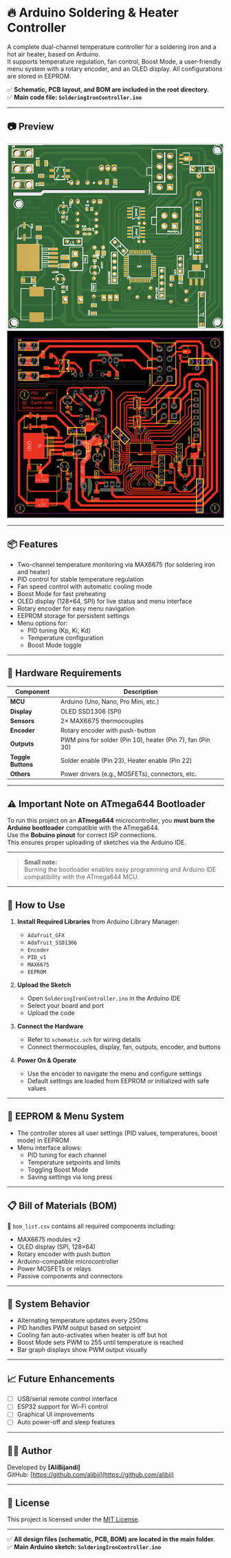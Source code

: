 # 🔥 Arduino Soldering & Heater Controller

A complete dual-channel temperature controller for a soldering iron and a hot air heater, based on Arduino.  
It supports temperature regulation, fan control, Boost Mode, a user-friendly menu system with a rotary encoder, and an OLED display. All configurations are stored in EEPROM.

✅ **Schematic, PCB layout, and BOM are included in the root directory.**  
✅ **Main code file: `SolderingIronController.ino`**

---

## 📷 Preview

![Preview](./board1.png)
![Preview](./board2.png)

---

## 📦 Features

- Two-channel temperature monitoring via MAX6675 (for soldering iron and heater)
- PID control for stable temperature regulation
- Fan speed control with automatic cooling mode
- Boost Mode for fast preheating
- OLED display (128×64, SPI) for live status and menu interface
- Rotary encoder for easy menu navigation
- EEPROM storage for persistent settings
- Menu options for:
  - PID tuning (Kp, Ki, Kd)
  - Temperature configuration
  - Boost Mode toggle

---

## 🧰 Hardware Requirements

| Component           | Description                               |
|--------------------|-------------------------------------------|
| **MCU**            | Arduino (Uno, Nano, Pro Mini, etc.)        |
| **Display**        | OLED SSD1306 (SPI)                         |
| **Sensors**        | 2× MAX6675 thermocouples                   |
| **Encoder**        | Rotary encoder with push-button            |
| **Outputs**        | PWM pins for solder (Pin 10), heater (Pin 7), fan (Pin 30) |
| **Toggle Buttons** | Solder enable (Pin 23), Heater enable (Pin 22) |
| **Others**         | Power drivers (e.g., MOSFETs), connectors, etc. |

---

## ⚠️ Important Note on ATmega644 Bootloader

To run this project on an **ATmega644** microcontroller, you **must burn the Arduino bootloader** compatible with the ATmega644.  
Use the **Bobuino pinout** for correct ISP connections.  
This ensures proper uploading of sketches via the Arduino IDE.

---

> **Small note:**  
> Burning the bootloader enables easy programming and Arduino IDE compatibility with the ATmega644 MCU.

---

## 🚀 How to Use

1. **Install Required Libraries** from Arduino Library Manager:
   - `Adafruit_GFX`
   - `Adafruit_SSD1306`
   - `Encoder`
   - `PID_v1`
   - `MAX6675`
   - `EEPROM`

2. **Upload the Sketch**
   - Open `SolderingIronController.ino` in the Arduino IDE
   - Select your board and port
   - Upload the code

3. **Connect the Hardware**
   - Refer to `schematic.sch` for wiring details
   - Connect thermocouples, display, fan, outputs, encoder, and buttons

4. **Power On & Operate**
   - Use the encoder to navigate the menu and configure settings
   - Default settings are loaded from EEPROM or initialized with safe values

---

## 🧪 EEPROM & Menu System

- The controller stores all user settings (PID values, temperatures, boost mode) in EEPROM
- Menu interface allows:
  - PID tuning for each channel
  - Temperature setpoints and limits
  - Toggling Boost Mode
  - Saving settings via long press

---

## 📋 Bill of Materials (BOM)

📄 `bom_list.csv` contains all required components including:

- MAX6675 modules ×2  
- OLED display (SPI, 128×64)  
- Rotary encoder with push button  
- Arduino-compatible microcontroller  
- Power MOSFETs or relays  
- Passive components and connectors  

---

## 🧠 System Behavior

- Alternating temperature updates every 250ms
- PID handles PWM output based on setpoint
- Cooling fan auto-activates when heater is off but hot
- Boost Mode sets PWM to 255 until temperature is reached
- Bar graph displays show PWM output visually

---

## 📈 Future Enhancements

- [ ] USB/serial remote control interface
- [ ] ESP32 support for Wi-Fi control
- [ ] Graphical UI improvements
- [ ] Auto power-off and sleep features

---

## 👨‍🔧 Author

Developed by **[AliBijandi]**  
GitHub: [https://github.com/alibij](https://github.com/alibij)

---

## 📝 License

This project is licensed under the [MIT License](LICENSE).

---

✅ **All design files (schematic, PCB, BOM) are located in the main folder.**  
✅ **Main Arduino sketch: `SolderingIronController.ino`**
